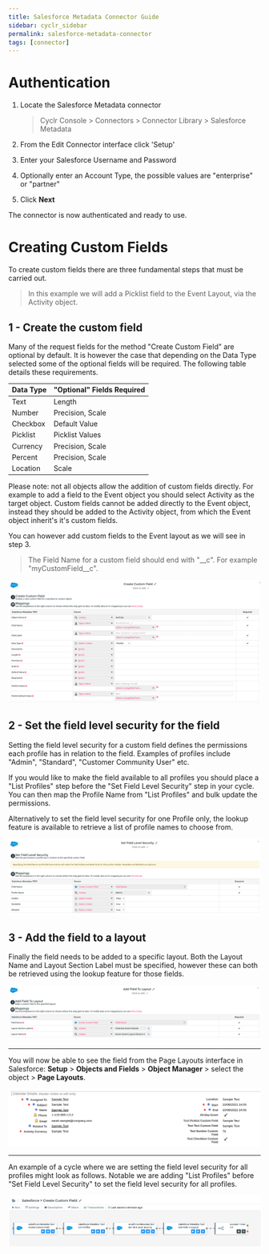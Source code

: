 ```yaml
---
title: Salesforce Metadata Connector Guide
sidebar: cyclr_sidebar
permalink: salesforce-metadata-connector
tags: [connector]
---
```


# Authentication

1. Locate the Salesforce Metadata connector

   > Cyclr Console > Connectors > Connector Library > Salesforce Metadata

2. From the Edit Connector interface click 'Setup'

3. Enter your Salesforce Username and Password

4. Optionally enter an Account Type, the possible values are "enterprise" or "partner"

5. Click **Next**

The connector is now authenticated and ready to use.

# Creating Custom Fields

To create custom fields there are three fundamental steps that must be carried out.

> In this example we will add a Picklist field to the Event Layout, via the Activity object.

## 1 - Create the custom field

Many of the request fields for the method "Create Custom Field" are optional by default. It is however the case that depending on the Data Type selected some of the optional fields will be required. The following table details these requirements.

| Data Type | "Optional" Fields Required |
| :-------- | :------------------------- |
| Text      | Length                     |
| Number    | Precision, Scale           |
| Checkbox  | Default Value              |
| Picklist  | Picklist Values            |
| Currency  | Precision, Scale           |
| Percent   | Precision, Scale           |
| Location  | Scale                      |

Please note: not all objects allow the addition of custom fields directly. For example to add a field to the Event object you should select Activity as the target object. Custom fields cannot be added directly to the Event object, instead they should be added to the Activity object, from which the Event object inherit's it's custom fields.

You can however add custom fields to the Event layout as we will see in step 3.

> The Field Name for a custom field should end with "\_\_c". For example "myCustomField\_\_c".

![create field](./images/create_field.png)

## 2 - Set the field level security for the field

Setting the field level security for a custom field defines the permissions each profile has in relation to the field. Examples of profiles include "Admin", "Standard", "Customer Community User" etc.

If you would like to make the field available to all profiles you should place a "List Profiles" step before the "Set Field Level Security" step in your cycle. You can then map the Profile Name from "List Profiles" and bulk update the permissions.

Alternatively to set the field level security for one Profile only, the lookup feature is available to retrieve a list of profile names to choose from.

![field level security](./images/field_level_security.png)

## 3 - Add the field to a layout

Finally the field needs to be added to a specific layout. Both the Layout Name and Layout Section Label must be specified, however these can both be retrieved using the lookup feature for those fields.

![add to layout](./images/add_to_layout.png)

---

You will now be able to see the field from the Page Layouts interface in Salesforce: **Setup** > **Objects and Fields** > **Object Manager** > select the object > **Page Layouts**.

![event layout](./images/event_layout.png)

---

An example of a cycle where we are setting the field level security for all profiles might look as follows. Notable we are adding "List Profiles" before "Set Field Level Security" to set the field level security for all profiles.

![example cycle](./images/salesforce_meta_1.png)
